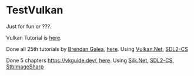 # TestVulkan

Just for fun or ???.

Vulkan Tutorial is [here](https://github.com/TiLied/TestVulkan/tree/vulkanTutorial).

Done all 25th tutorials by [Brendan Galea](https://www.youtube.com/c/BrendanGalea), [here](https://github.com/TiLied/TestVulkan/tree/master/TestVulkan/TutorialYT).
Using [Vulkan.Net](https://github.com/EvergineTeam/Vulkan.NET), [SDL2-CS](https://github.com/flibitijibibo/SDL2-CS)

Done 5 chapters https://vkguide.dev/, [here](https://github.com/TiLied/TestVulkan/tree/master/TestVulkan/vkguide).
Using [Silk.Net](https://github.com/dotnet/Silk.NET), [SDL2-CS](https://github.com/flibitijibibo/SDL2-CS), [StbImageSharp](https://github.com/StbSharp/StbImageSharp)
